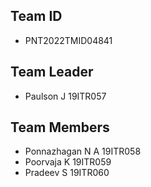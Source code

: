 ## Team ID
- PNT2022TMID04841
## Team Leader
- Paulson J 19ITR057
## Team Members
- Ponnazhagan N A 19ITR058
- Poorvaja K 19ITR059
- Pradeev S 19ITR060
